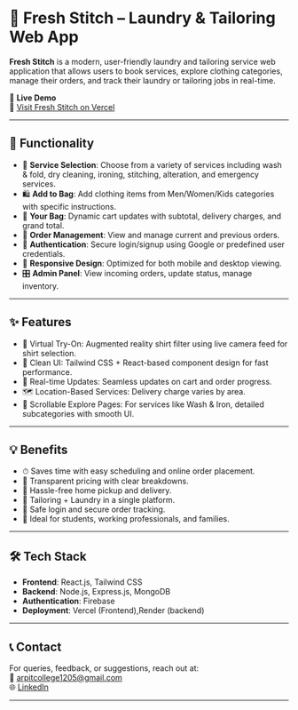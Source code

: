 # 🧼 Fresh Stitch – Laundry & Tailoring Web App

**Fresh Stitch** is a modern, user-friendly laundry and tailoring service web application that allows users to book services, explore clothing categories, manage their orders, and track their laundry or tailoring jobs in real-time.

🚀 **Live Demo**  
🔗 [Visit Fresh Stitch on Vercel](https://fresh-stitch.vercel.app/)

---

## 🔧 Functionality

- 👕 **Service Selection**: Choose from a variety of services including wash & fold, dry cleaning, ironing, stitching, alteration, and emergency services.
- 🛍️ **Add to Bag**: Add clothing items from Men/Women/Kids categories with specific instructions.
- 🛒 **Your Bag**: Dynamic cart updates with subtotal, delivery charges, and grand total.
- 📅 **Order Management**: View and manage current and previous orders.
- 🔐 **Authentication**: Secure login/signup using Google or predefined user credentials.
- 📱 **Responsive Design**: Optimized for both mobile and desktop viewing.
- 🎛️ **Admin Panel**: View incoming orders, update status, manage inventory.

---

## ✨ Features

- 📸 Virtual Try-On: Augmented reality shirt filter using live camera feed for shirt selection.
- 🎨 Clean UI: Tailwind CSS + React-based component design for fast performance.
- 🔄 Real-time Updates: Seamless updates on cart and order progress.
- 🗺️ Location-Based Services: Delivery charge varies by area.
- 🔁 Scrollable Explore Pages: For services like Wash & Iron, detailed subcategories with smooth UI.

---

## 💡 Benefits

- ⏱ Saves time with easy scheduling and online order placement.
- 💸 Transparent pricing with clear breakdowns.
- 🚚 Hassle-free home pickup and delivery.
- 🔧 Tailoring + Laundry in a single platform.
- 🔐 Safe login and secure order tracking.
- 🎯 Ideal for students, working professionals, and families.

---

## 🛠️ Tech Stack

- **Frontend**: React.js, Tailwind CSS
- **Backend**: Node.js, Express.js, MongoDB
- **Authentication**: Firebase 
- **Deployment**: Vercel (Frontend),Render (backend)

---

## 📞 Contact

For queries, feedback, or suggestions, reach out at:  
📧 arpitcollege1205@gmail.com  
🌐 [LinkedIn](https://www.linkedin.com/in/arpit-srivastava-0b58b5286/)

---



